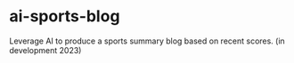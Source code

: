 # ai-sports-blog
Leverage AI to produce a sports summary blog based on recent scores. (in development 2023)
